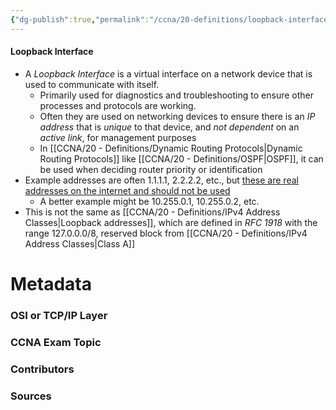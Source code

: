 ```yaml
---
{"dg-publish":true,"permalink":"/ccna/20-definitions/loopback-interface/","tags":["defs_ccna"],"created":"2023-11-04T12:45:23.000-07:00","updated":"2023-11-06T17:18:11.000-08:00"}
---
```


#### Loopback Interface
- A *Loopback Interface* is a virtual interface on a network device that is used to communicate with itself.
	- Primarily used for diagnostics and troubleshooting to ensure other processes and protocols are working.
	- Often they are used on networking devices to ensure there is an *IP address* that is *unique* to that device, and *not dependent* on an *active link*, for management purposes
	- In [[CCNA/20 - Definitions/Dynamic Routing Protocols\|Dynamic Routing Protocols]] like [[CCNA/20 - Definitions/OSPF\|OSPF]], it can be used when deciding router priority or identification
- Example addresses are often 1.1.1.1, 2.2.2.2, etc., but [these are real addresses on the internet and should not be used](https://www.cloudflare.com/learning/dns/what-is-1.1.1.1/)
	- A better example might be 10.255.0.1, 10.255.0.2, etc.
- This is not the same as [[CCNA/20 - Definitions/IPv4 Address Classes\|Loopback addresses]], which are defined in *RFC 1918* with the range 127.0.0.0/8, reserved block from [[CCNA/20 - Definitions/IPv4 Address Classes\|Class A]]


# Metadata
### OSI or TCP/IP Layer

### CCNA Exam Topic

### Contributors

### Sources
